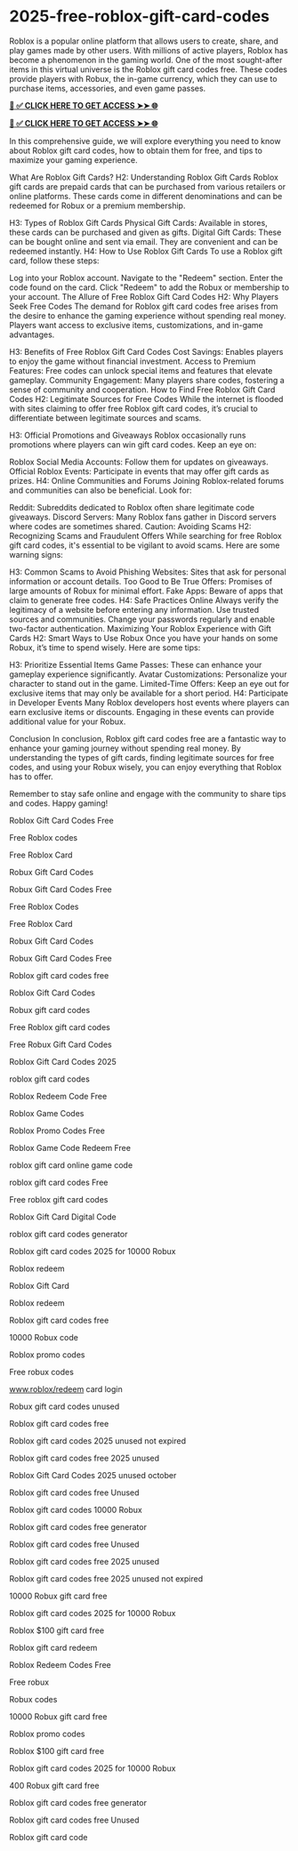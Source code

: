 # 2025-free-roblox-gift-card-codes
Roblox is a popular online platform that allows users to create, share, and play games made by other users. With millions of active players, Roblox has become a phenomenon in the gaming world. One of the most sought-after items in this virtual universe is the Roblox gift card codes free. These codes provide players with Robux, the in-game currency, which they can use to purchase items, accessories, and even game passes.


**[📌 ✅ CLICK HERE TO GET ACCESS ➤➤ 🌐](https://newmegadeals.xyz/Roblox-gift-card/)**




**[📌 ✅ CLICK HERE TO GET ACCESS ➤➤ 🌐](https://newmegadeals.xyz/Roblox-gift-card/)**


In this comprehensive guide, we will explore everything you need to know about Roblox gift card codes, how to obtain them for free, and tips to maximize your gaming experience.

What Are Roblox Gift Cards?
H2: Understanding Roblox Gift Cards
Roblox gift cards are prepaid cards that can be purchased from various retailers or online platforms. These cards come in different denominations and can be redeemed for Robux or a premium membership.

H3: Types of Roblox Gift Cards
Physical Gift Cards: Available in stores, these cards can be purchased and given as gifts.
Digital Gift Cards: These can be bought online and sent via email. They are convenient and can be redeemed instantly.
H4: How to Use Roblox Gift Cards
To use a Roblox gift card, follow these steps:

Log into your Roblox account.
Navigate to the "Redeem" section.
Enter the code found on the card.
Click "Redeem" to add the Robux or membership to your account.
The Allure of Free Roblox Gift Card Codes
H2: Why Players Seek Free Codes
The demand for Roblox gift card codes free arises from the desire to enhance the gaming experience without spending real money. Players want access to exclusive items, customizations, and in-game advantages.

H3: Benefits of Free Roblox Gift Card Codes
Cost Savings: Enables players to enjoy the game without financial investment.
Access to Premium Features: Free codes can unlock special items and features that elevate gameplay.
Community Engagement: Many players share codes, fostering a sense of community and cooperation.
How to Find Free Roblox Gift Card Codes
H2: Legitimate Sources for Free Codes
While the internet is flooded with sites claiming to offer free Roblox gift card codes, it’s crucial to differentiate between legitimate sources and scams.

H3: Official Promotions and Giveaways
Roblox occasionally runs promotions where players can win gift card codes. Keep an eye on:

Roblox Social Media Accounts: Follow them for updates on giveaways.
Official Roblox Events: Participate in events that may offer gift cards as prizes.
H4: Online Communities and Forums
Joining Roblox-related forums and communities can also be beneficial. Look for:

Reddit: Subreddits dedicated to Roblox often share legitimate code giveaways.
Discord Servers: Many Roblox fans gather in Discord servers where codes are sometimes shared.
Caution: Avoiding Scams
H2: Recognizing Scams and Fraudulent Offers
While searching for free Roblox gift card codes, it's essential to be vigilant to avoid scams. Here are some warning signs:

H3: Common Scams to Avoid
Phishing Websites: Sites that ask for personal information or account details.
Too Good to Be True Offers: Promises of large amounts of Robux for minimal effort.
Fake Apps: Beware of apps that claim to generate free codes.
H4: Safe Practices Online
Always verify the legitimacy of a website before entering any information.
Use trusted sources and communities.
Change your passwords regularly and enable two-factor authentication.
Maximizing Your Roblox Experience with Gift Cards
H2: Smart Ways to Use Robux
Once you have your hands on some Robux, it’s time to spend wisely. Here are some tips:

H3: Prioritize Essential Items
Game Passes: These can enhance your gameplay experience significantly.
Avatar Customizations: Personalize your character to stand out in the game.
Limited-Time Offers: Keep an eye out for exclusive items that may only be available for a short period.
H4: Participate in Developer Events
Many Roblox developers host events where players can earn exclusive items or discounts. Engaging in these events can provide additional value for your Robux.

Conclusion
In conclusion, Roblox gift card codes free are a fantastic way to enhance your gaming journey without spending real money. By understanding the types of gift cards, finding legitimate sources for free codes, and using your Robux wisely, you can enjoy everything that Roblox has to offer.

Remember to stay safe online and engage with the community to share tips and codes. Happy gaming!

Roblox Gift Card Codes Free

Free Roblox codes

Free Roblox Card

Robux Gift Card Codes

Robux Gift Card Codes Free

Free Roblox Codes

Free Roblox Card

Robux Gift Card Codes

Robux Gift Card Codes Free

Roblox gift card codes free

Roblox Gift Card Codes

Robux gift card codes

Free Roblox gift card codes

Free Robux Gift Card Codes

Roblox Gift Card Codes 2025

roblox gift card codes

Roblox Redeem Code Free

Roblox Game Codes

Roblox Promo Codes Free

Roblox Game Code Redeem Free

roblox gift card online game code

roblox gift card codes Free

Free roblox gift card codes

Roblox Gift Card Digital Code

roblox gift card codes generator

Roblox gift card codes 2025 for 10000 Robux

Roblox redeem

Roblox Gift Card

Roblox redeem

Roblox gift card codes free

10000 Robux code

Roblox promo codes

Free robux codes

www.roblox/redeem card login

Robux gift card codes unused

Roblox gift card codes free

Roblox gift card codes 2025 unused not expired

Roblox gift card codes free 2025 unused

Roblox Gift Card Codes 2025 unused october

Roblox gift card codes free Unused

Roblox gift card codes 10000 Robux

Roblox gift card codes free generator

Roblox gift card codes free Unused

Roblox gift card codes free 2025 unused

Roblox gift card codes free 2025 unused not expired

10000 Robux gift card free

Roblox gift card codes 2025 for 10000 Robux

Roblox $100 gift card free

Roblox gift card redeem

Roblox Redeem Codes Free

Free robux

Robux codes

10000 Robux gift card free

Roblox promo codes

Roblox $100 gift card free

Roblox gift card codes 2025 for 10000 Robux

400 Robux gift card free

Roblox gift card codes free generator

Roblox gift card codes free Unused

Roblox gift card code

